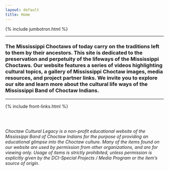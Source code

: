 ```yaml
---
layout: default
title: Home
---
```


{% include jumbotron.html %}

<hr class = "border border-dark border-2 opacity-100">

### The Mississippi Choctaws of today carry on the traditions left to them by their ancestors.  This site is dedicated to the preservation and perpetuity of the lifeways of the Mississippi Choctaws.  Our website features a series of videos highlighting cultural topics, a gallery of Mississippi Choctaw images, media resources, and project partner links. We invite you to explore our site and learn more about the cultural life ways of the Mississippi Band of Choctaw Indians.

<hr class = "border border-dark border-2 opacity-100">

{% include front-links.html %}

<br><br>

*Choctaw Cultural Legacy is a non-profit educational website of the Mississippi Band of Choctaw Indians for the purpose of providing an educational glimpse into the Choctaw culture.  Many of the items found on our website are used by permission from other organizations, and are for viewing only.  Usage of items is strictly prohibited, unless permission is explicitly given by the DCI-Special Projects / Media Program or the item’s source of origin.*
